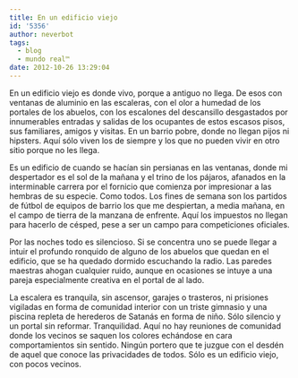 ```yaml
---
title: En un edificio viejo
id: '5356'
author: neverbot
tags:
  - blog
  - mundo real™
date: 2012-10-26 13:29:04
---
```


En un edificio viejo es donde vivo, porque a antiguo no llega. De esos con ventanas de aluminio en las escaleras, con el olor a humedad de los portales de los abuelos, con los escalones del descansillo desgastados por innumerables entradas y salidas de los ocupantes de estos escasos pisos, sus familiares, amigos y visitas. En un barrio pobre, donde no llegan pijos ni hipsters. Aquí sólo viven los de siempre y los que no pueden vivir en otro sitio porque no les llega.

Es un edificio de cuando se hacían sin persianas en las ventanas, donde mi despertador es el sol de la mañana y el trino de los pájaros, afanados en la interminable carrera por el fornicio que comienza por impresionar a las hembras de su especie. Como todos. Los fines de semana son los partidos de fútbol de equipos de barrio los que me despiertan, a media mañana, en el campo de tierra de la manzana de enfrente. Aquí los impuestos no llegan para hacerlo de césped, pese a ser un campo para competiciones oficiales.

Por las noches todo es silencioso. Si se concentra uno se puede llegar a intuir el profundo ronquido de alguno de los abuelos que quedan en el edificio, que se ha quedado dormido escuchando la radio. Las paredes maestras ahogan cualquier ruido, aunque en ocasiones se intuye a una pareja especialmente creativa en el portal de al lado.

La escalera es tranquila, sin ascensor, garajes o trasteros, ni prisiones vigiladas en forma de comunidad interior con un triste gimnasio y una piscina repleta de herederos de Satanás en forma de niño. Sólo silencio y un portal sin reformar. Tranquilidad. Aquí no hay reuniones de comunidad donde los vecinos se saquen los colores echándose en cara comportamientos sin sentido. Ningún portero que te juzgue con el desdén de aquel que conoce las privacidades de todos. Sólo es un edificio viejo, con pocos vecinos.

